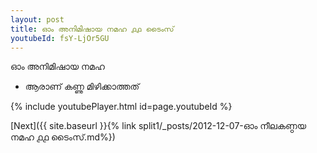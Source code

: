 ```yaml
---
layout: post
title: ഓം അനിമിഷായ നമഹ ൧൧ ടൈംസ്
youtubeId: fsY-LjOr5GU
---
```

 
 
 ഓം അനിമിഷായ നമഹ 
 
 -  ആരാണ് കണ്ണു മിഴിക്കാത്തത് 
 
  
 
  
 
 
 
 
 
 


{% include youtubePlayer.html id=page.youtubeId %}
 
[Next]({{ site.baseurl }}{% link  split1/_posts/2012-12-07-ഓം നീലകണ്ഠയ നമഹ ൧൧ ടൈംസ്.md%})
 
